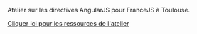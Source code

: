 Atelier sur les directives AngularJS pour FranceJS à Toulouse.

[Cliquer ici pour les ressources de l'atelier](http://tchatel.github.io/slides-francejs-atelier/atelier.html)

